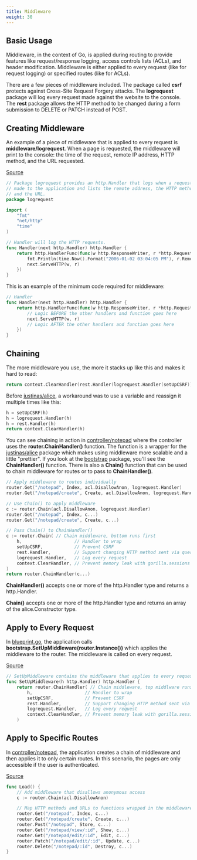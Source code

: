 ```yaml
---
title: Middleware
weight: 30
---
```


## Basic Usage

Middleware, in the context of Go, is applied during routing to provide
features like request/response logging, access controls lists (ACLs), and
header modification. Middleware is either applied to every request (like for
request logging) or specified routes (like for ACLs).

There are a few pieces of middleware included. The package called **csrf**
protects against Cross-Site Request Forgery attacks. 
The **logrequest** package will log every request made against the 
website to the console. The **rest** package allows the HTTP method to be
changed during a form submission to DELETE or PATCH instead of POST.

## Creating Middleware

An example of a piece of middleware that is applied to every request is
**middleware/logrequest**. When a page is requested, the middleware will
print to the console: the time of the request, remote IP address, HTTP method,
and the URL requested.

[Source](https://github.com/blue-jay/blueprint/blob/master/middleware/logrequest/logrequest.go)
```go
// Package logrequest provides an http.Handler that logs when a request is
// made to the application and lists the remote address, the HTTP method,
// and the URL.
package logrequest

import (
	"fmt"
	"net/http"
	"time"
)

// Handler will log the HTTP requests.
func Handler(next http.Handler) http.Handler {
	return http.HandlerFunc(func(w http.ResponseWriter, r *http.Request) {
		fmt.Println(time.Now().Format("2006-01-02 03:04:05 PM"), r.RemoteAddr, r.Method, r.URL)
		next.ServeHTTP(w, r)
	})
}
```

This is an example of the minimum code required for middleware:

```go
// Handler
func Handler(next http.Handler) http.Handler {
	return http.HandlerFunc(func(w http.ResponseWriter, r *http.Request) {
		// Logic BEFORE the other handlers and function goes here
		next.ServeHTTP(w, r)
		// Logic AFTER the other handlers and function goes here
	})
}
```

## Chaining

The more middleware you use, the more it stacks up like this and makes it hard
to read:

```go
return context.ClearHandler(rest.Handler(logrequest.Handler(setUpCSRF)))
```

Before [justinas/alice](https://github.com/justinas/alice), a workaround was to
use a variable and reassign it multiple times like this:

```go
h = setUpCSRF(h)
h = logrequest.Handler(h)
h = rest.Handler(h)
return context.ClearHandler(h)
```

You can see chaining in action in [controller/notepad](https://github.com/blue-jay/blueprint/blob/master/controller/notepad/notepad.go)
where the controller uses the **router.ChainHandler()** function.
The function is a wrapper for
the [justinas/alice](https://github.com/justinas/alice) package which makes
using middleware more scalable and a little "prettier". If you look at the
[bootstrap](https://github.com/blue-jay/blueprint/blob/master/bootstrap/bootstrap.go)
package, you'll see the **ChainHandler()** function. There is also a **Chain()**
function that can be used to chain middleware for routes or to pass to
**ChainHandler()**.

```go
// Apply middleware to routes individually
router.Get("/notepad", Index, acl.DisallowAnon, logrequest.Handler)
router.Get("/notepad/create", Create, acl.DisallowAnon, logrequest.Handler)

// Use Chain() to apply middleware
c := router.Chain(acl.DisallowAnon, logrequest.Handler)
router.Get("/notepad", Index, c...)
router.Get("/notepad/create", Create, c...)

// Pass Chain() to ChainHandler()
c := router.Chain( // Chain middleware, bottom runs first
	h,                    // Handler to wrap
	setUpCSRF,            // Prevent CSRF
	rest.Handler,         // Support changing HTTP method sent via query string
	logrequest.Handler,   // Log every request
	context.ClearHandler, // Prevent memory leak with gorilla.sessions
)
return router.ChainHandler(c...)
```

**ChainHandler()** accepts one or more of the http.Handler type and returns a
http.Handler.

**Chain()** accepts one or more of the http.Handler type and returns an array of
the alice.Constructor type.

## Apply to Every Request

In [blueprint.go](https://github.com/blue-jay/blueprint/blob/master/blueprint.go),
the application calls **bootstrap.SetUpMiddleware(router.Instance())** which
applies the middleware to the router. The middleware is called on every
request.

[Source](https://github.com/blue-jay/blueprint/blob/master/bootstrap/bootstrap.go)
```go
// SetUpMiddleware contains the middleware that applies to every request.
func SetUpMiddleware(h http.Handler) http.Handler {
	return router.ChainHandler( // Chain middleware, top middlware runs first
		h,                    // Handler to wrap
		setUpCSRF,            // Prevent CSRF
		rest.Handler,         // Support changing HTTP method sent via query string
		logrequest.Handler,   // Log every request
		context.ClearHandler, // Prevent memory leak with gorilla.sessions
	)
```

## Apply to Specific Routes

In [controller/notepad](https://github.com/blue-jay/blueprint/blob/master/controller/notepad/notepad.go),
the application creates a chain of middleware and then
applies it to only certain routes. In this scenario, the pages are only
accessible if the user is authenticated.

[Source](https://github.com/blue-jay/blueprint/blob/master/controller/notepad/notepad.go)
```go
func Load() {
	// Add middleware that disallows anonymous access
	c := router.Chain(acl.DisallowAnon)

	// Map HTTP methods and URLs to functions wrapped in the middleware chain
	router.Get("/notepad", Index, c...)
	router.Get("/notepad/create", Create, c...)
	router.Post("/notepad", Store, c...)
	router.Get("/notepad/view/:id", Show, c...)
	router.Get("/notepad/edit/:id", Edit, c...)
	router.Patch("/notepad/edit/:id", Update, c...)
	router.Delete("/notepad/:id", Destroy, c...)
}
```
